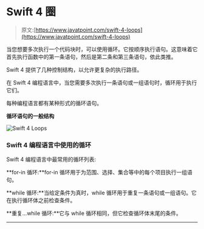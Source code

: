 # Swift 4 圈

> 原文:[https://www.javatpoint.com/swift-4-loops](https://www.javatpoint.com/swift-4-loops)

当您想要多次执行一个代码块时，可以使用循环。它按顺序执行语句。这意味着它首先执行函数中的第一条语句，然后是第二条和第三条语句，依此类推。

Swift 4 提供了几种控制结构，以允许更复杂的执行路径。

在 Swift 4 编程语言中，当您需要多次执行一条语句或一组语句时，循环用于执行它们。

每种编程语言都有某种形式的循环语句。

**循环语句的一般结构**

![Swift 4 Loops](../Images/6e22853bc6d8452746976b0671591480.png)

### Swift 4 编程语言中使用的循环

Swift 4 编程语言中最常用的循环列表:

**for-in 循环:**for-in 循环用于为范围、选择、集合等中的每个项目执行一组语句。

**while 循环:**当给定条件为真时，while 循环用于重复一条语句或一组语句。它在执行循环体之前检查条件。

**重复...while 循环:**它与 while 循环相同，但它检查循环体末尾的条件。

* * *